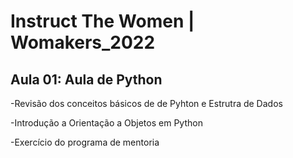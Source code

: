 # Instruct The Women | Womakers_2022
## Aula 01: Aula de Python 
-Revisão dos conceitos básicos de de Pyhton e Estrutra de Dados

-Introdução a Orientação a Objetos em Python

-Exercício do programa de mentoria
